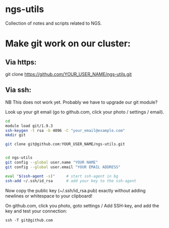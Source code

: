 ngs-utils
=========

Collection of notes and scripts related to NGS.



# Make git work on our cluster:
## Via https:
git clone https://github.com/YOUR_USER_NAME/ngs-utils.git

## Via ssh:
NB This does not work yet. Probably we have to upgrade our git module?

Look up your git email (go to github.com, click your photo / 
settings / email).

```bash
cd
module load git/1.9.3
ssh-keygen -t rsa -b 4096 -C "your_email@example.com"
mkdir git

git clone git@github.com:YOUR_USER_NAME/ngs-utils.git


cd ngs-utils
git config --global user.name "YOUR NAME"
git config --global user.email "YOUR EMAIL ADDRESS"

eval "$(ssh-agent -s)"     # start ssh-agent in bg
ssh-add ~/.ssh/id_rsa      # add your key to the ssh-agent
```
Now copy the public key (~/.ssh/id_rsa.pub) exactly without adding newlines or whitespace to your 
clipboard!

On github.com, click you photo, goto settings / Add SSH-key, and add the key and test your connection:
```
ssh -T git@github.com
```
